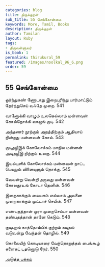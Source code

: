 ```yaml
---
categories: blog
title: திருக்குறள்
sub_title: 55 செங்கோன்மை
keywords: More, Tamil, Books
description: திருக்குறள்
author: Tamilan
layout: Ruby
tags:
- திருவள்ளுவர்
is_book: 1
permalink: thirukural_59
featured: /images/noolkal_96_6.png
order: 59
---
```

## 55 செங்கோன்மை

ஓர்ந்துகண் ணோடாது இறைபுரிந்து யார்மாட்டும்  
தேர்ந்துசெய் வஃதே முறை. 541

வானோக்கி வாழும் உலகெல்லாம் மன்னவன்  
கோல்நோக்கி வாழுங் குடி. 542

அந்தணர் நூற்கும் அறத்திற்கும் ஆதியாய்  
நின்றது மன்னவன் கோல். 543

குடிதழீஇக் கோலோச்சும் மாநில மன்னன்  
அடிதழீஇ நிற்கும் உலகு. 544

இயல்புளிக் கோலோச்சும் மன்னவன் நாட்ட  
பெயலும் விளையுளும் தொக்கு. 545

வேலன்று வென்றி தருவது மன்னவன்  
கோலதூஉங் கோடா தெனின். 546

இறைகாக்கும் வையகம் எல்லாம் அவனை  
முறைகாக்கும் முட்டாச் செயின். 547

எண்பதத்தான் ஓரா முறைசெய்யா மன்னவன்  
தண்பதத்தான் தானே கெடும். 548

குடிபுறங் காத்தோம்பிக் குற்றம் கடிதல்  
வடுவன்று வேந்தன் தொழில். 549

கொலையிற் கொடியாரை வேந்தொறுத்தல் பைங்கூழ்  
களைகட் டதனொடு நேர். 550

[அடுத்த பக்கம்](thirukural_60)